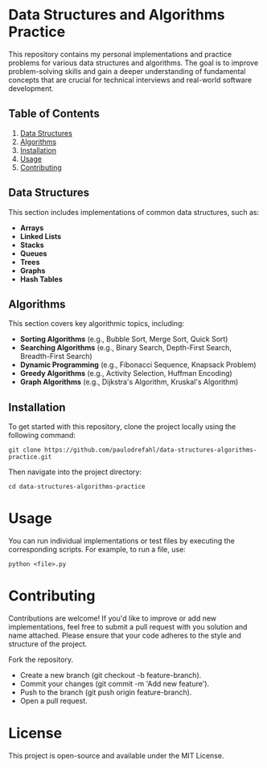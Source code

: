 # Data Structures and Algorithms Practice

This repository contains my personal implementations and practice problems for various data structures and algorithms. The goal is to improve problem-solving skills and gain a deeper understanding of fundamental concepts that are crucial for technical interviews and real-world software development.

## Table of Contents
1. [Data Structures](#data-structures)
2. [Algorithms](#algorithms)
3. [Installation](#installation)
4. [Usage](#usage)
5. [Contributing](#contributing)

## Data Structures
This section includes implementations of common data structures, such as:
- **Arrays**
- **Linked Lists**
- **Stacks**
- **Queues**
- **Trees**
- **Graphs**
- **Hash Tables**

## Algorithms
This section covers key algorithmic topics, including:
- **Sorting Algorithms** (e.g., Bubble Sort, Merge Sort, Quick Sort)
- **Searching Algorithms** (e.g., Binary Search, Depth-First Search, Breadth-First Search)
- **Dynamic Programming** (e.g., Fibonacci Sequence, Knapsack Problem)
- **Greedy Algorithms** (e.g., Activity Selection, Huffman Encoding)
- **Graph Algorithms** (e.g., Dijkstra's Algorithm, Kruskal's Algorithm)

## Installation
To get started with this repository, clone the project locally using the following command:

```
git clone https://github.com/paulodrefahl/data-structures-algorithms-practice.git
```
Then navigate into the project directory:


```
cd data-structures-algorithms-practice
```

# Usage
You can run individual implementations or test files by executing the corresponding scripts. For example, to run a file, use:

```
python <file>.py
```

# Contributing
Contributions are welcome! If you'd like to improve or add new implementations, feel free to submit a pull request with you solution and name attached. Please ensure that your code adheres to the style and structure of the project.

Fork the repository.
- Create a new branch (git checkout -b feature-branch).
- Commit your changes (git commit -m 'Add new feature').
- Push to the branch (git push origin feature-branch).
- Open a pull request.

# License
This project is open-source and available under the MIT License.
